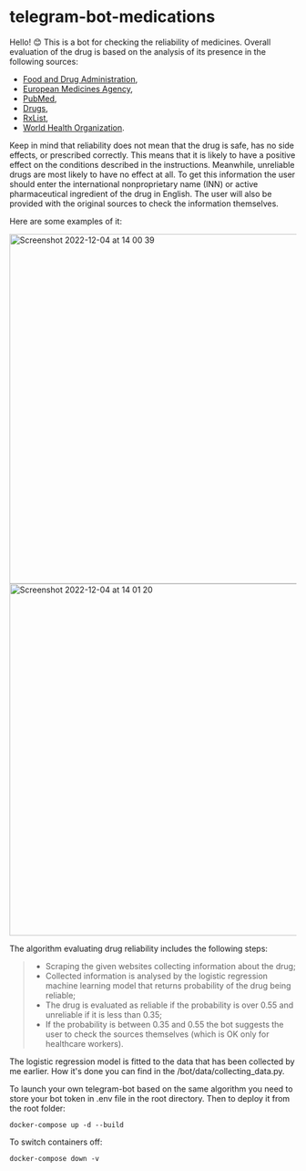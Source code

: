 # telegram-bot-medications

Hello! 😊 This is a bot for checking the reliability of medicines. Overall evaluation of the drug is based on the analysis of its presence in the following  sources:
- [Food and Drug Administration](https://www.accessdata.fda.gov/scripts/cder/daf/index.cfm), 
- [European Medicines Agency](https://www.ema.europa.eu/en/medicines/field_ema_web_categories%253Aname_field/Human/search_api_aggregation_ema_active_substance_and_inn_common_name/idebenone), 
- [PubMed](https://pubmed.ncbi.nlm.nih.gov), 
- [Drugs](https://www.drugs.com/drug_information.html), 
- [RxList](https://www.rxlist.com/drugs/alpha_a.htm), 
- [World Health Organization](https://list.essentialmeds.org/?query=). 

Keep in mind that reliability does not mean that the drug is safe, has no side effects, or prescribed correctly. This means that it is likely to have a positive effect on the conditions described in the instructions. Meanwhile, unreliable drugs are most likely to have no effect at all. To get this information the user should enter the international nonproprietary name (INN) or active pharmaceutical ingredient of the drug in English. 
The user will also be provided with the original sources to check the information themselves.

Here are some examples of it:

<img width="613" alt="Screenshot 2022-12-04 at 14 00 39" src="https://user-images.githubusercontent.com/96263809/205487674-12e16bc8-373d-4955-8905-3e537b01bd1b.png">


<img width="617" alt="Screenshot 2022-12-04 at 14 01 20" src="https://user-images.githubusercontent.com/96263809/205487679-8cd7705f-a669-4317-9115-6cb8cb2c990c.png">




The algorithm evaluating drug reliability includes the following steps:

>- Scraping the given websites collecting information about the drug;
>- Collected information is analysed by the logistic regression machine learning model that returns probability of the drug being reliable;
>- The drug is evaluated as reliable if the probability is over 0.55 and unreliable if it is less than 0.35;
>- If the probability is between 0.35 and 0.55 the bot suggests the user to check the sources themselves (which is OK only for healthcare workers).

The logistic regression model is fitted to the data that has been collected by me earlier. How it's done you can find in the /bot/data/collecting_data.py.


To launch your own telegram-bot based on the same algorithm you need to store your bot token in .env file in the root directory.
Then to deploy it from the root folder:

    docker-compose up -d --build
    
To switch containers off:

    docker-compose down -v
